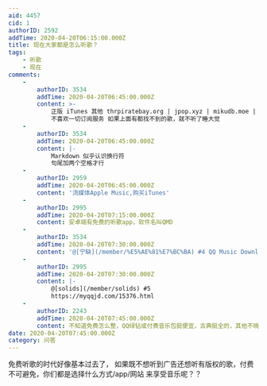 ```yaml
---
aid: 4457
cid: 1
authorID: 2592
addTime: 2020-04-20T06:15:00.000Z
title: 现在大家都是怎么听歌？
tags:
    - 听歌
    - 现在
comments:
    -
        authorID: 3534
        addTime: 2020-04-20T06:45:00.000Z
        content: >-
            正版 iTunes 其他 thrpiratebay.org | jpop.xyz | mikudb.moe | acg.rip 网易云
            不喜欢一切订阅服务 如果上面有都找不到的歌，就不听了睡大觉
    -
        authorID: 3534
        addTime: 2020-04-20T06:45:00.000Z
        content: |-
            Markdown 似乎认识换行符  
            句尾加两个空格才行
    -
        authorID: 2959
        addTime: 2020-04-20T06:45:00.000Z
        content: '流媒体Apple Music,购买iTunes'
    -
        authorID: 2995
        addTime: 2020-04-20T07:15:00.000Z
        content: 安卓端有免费的听歌app，软件名叫QMD
    -
        authorID: 3534
        addTime: 2020-04-20T07:30:00.000Z
        content: '@[宁缺](/member/%E5%AE%81%E7%BC%BA) #4 QQ Music Downloader？'
    -
        authorID: 2995
        addTime: 2020-04-20T07:30:00.000Z
        content: |-
            @[solids](/member/solids) #5  
            https://myqqjd.com/15376.html
    -
        authorID: 2243
        addTime: 2020-04-20T07:45:00.000Z
        content: 不知道免费怎么整，QQ绿钻或付费音乐包挺便宜，古典挺全的，其他不晓得\`\`
date: 2020-04-20T07:45:00.000Z
category: 问答
---
```


免费听歌的时代好像基本过去了， 如果既不想听到广告还想听有版权的歌，付费不可避免，你们都是选择什么方式/app/网站 来享受音乐呢？？
